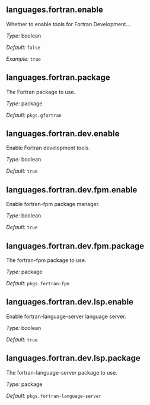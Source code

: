 [comment]: # (Do not edit this file as it is autogenerated. Go to docs/individual-docs if you want to make edits.)


[comment]: # (Please add your documentation on top of this line)

## languages\.fortran\.enable



Whether to enable tools for Fortran Development…



*Type:*
boolean



*Default:*
` false `



*Example:*
` true `



## languages\.fortran\.package



The Fortran package to use\.



*Type:*
package



*Default:*
` pkgs.gfortran `



## languages\.fortran\.dev\.enable

Enable Fortran development tools\.



*Type:*
boolean



*Default:*
` true `



## languages\.fortran\.dev\.fpm\.enable



Enable fortran-fpm package manager\.



*Type:*
boolean



*Default:*
` true `



## languages\.fortran\.dev\.fpm\.package



The fortran-fpm package to use\.



*Type:*
package



*Default:*
` pkgs.fortran-fpm `



## languages\.fortran\.dev\.lsp\.enable



Enable fortran-language-server language server\.



*Type:*
boolean



*Default:*
` true `



## languages\.fortran\.dev\.lsp\.package



The fortran-language-server package to use\.



*Type:*
package



*Default:*
` pkgs.fortran-language-server `
